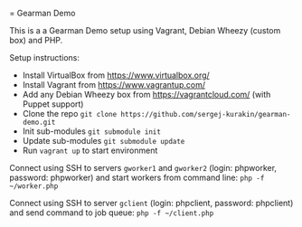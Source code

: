 = Gearman Demo

This is a a Gearman Demo setup using Vagrant, Debian Wheezy (custom box) and PHP.

 Setup instructions:

* Install VirtualBox from https://www.virtualbox.org/
* Install Vagrant from https://www.vagrantup.com/
* Add any Debian Wheezy box from https://vagrantcloud.com/ (with Puppet support)
* Clone the repo `git clone https://github.com/sergej-kurakin/gearman-demo.git`
* Init sub-modules `git submodule init`
* Update sub-modules `git submodule update`
* Run `vagrant up` to start environment

Connect using SSH to servers `gworker1` and `gworker2` (login: phpworker, password: phpworker) and start workers from command line: `php -f ~/worker.php`

Connect using SSH to server `gclient` (login: phpclient, password: phpclient) and send command to job queue: `php -f ~/client.php`
